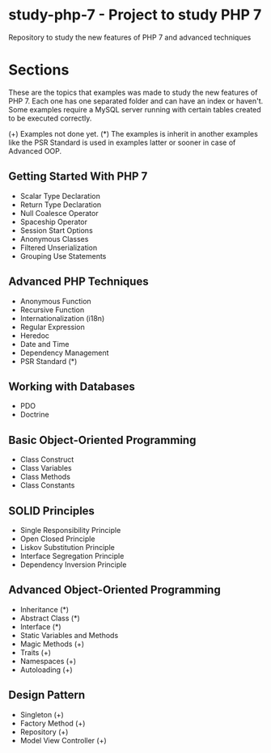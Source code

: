 # study-php-7 - Project to study PHP 7
Repository to study the new features of PHP 7 and advanced techniques

# Sections
These are the topics that examples was made to study the new features of PHP 7. Each one has one separated folder and can have an index or haven't.
Some examples require a MySQL server running with certain tables created to be executed correctly.

(+) Examples not done yet.
(*) The examples is inherit in another examples like the PSR Standard is used in examples latter or sooner in case of Advanced OOP.

## Getting Started With PHP 7
* Scalar Type Declaration
* Return Type Declaration
* Null Coalesce Operator
* Spaceship Operator
* Session Start Options
* Anonymous Classes
* Filtered Unserialization
* Grouping Use Statements

## Advanced PHP Techniques
* Anonymous Function
* Recursive Function
* Internationalization (i18n)
* Regular Expression
* Heredoc
* Date and Time
* Dependency Management
* PSR Standard (*)

## Working with Databases
* PDO
* Doctrine

## Basic Object-Oriented Programming
* Class Construct
* Class Variables
* Class Methods
* Class Constants

## SOLID Principles
* Single Responsibility Principle
* Open Closed Principle
* Liskov Substitution Principle
* Interface Segregation Principle
* Dependency Inversion Principle

## Advanced Object-Oriented Programming
* Inheritance (*)
* Abstract Class (*)
* Interface (*)
* Static Variables and Methods
* Magic Methods (+)
* Traits (+)
* Namespaces (+)
* Autoloading (+)

## Design Pattern
* Singleton (+)
* Factory Method (+)
* Repository (+)
* Model View Controller (+)